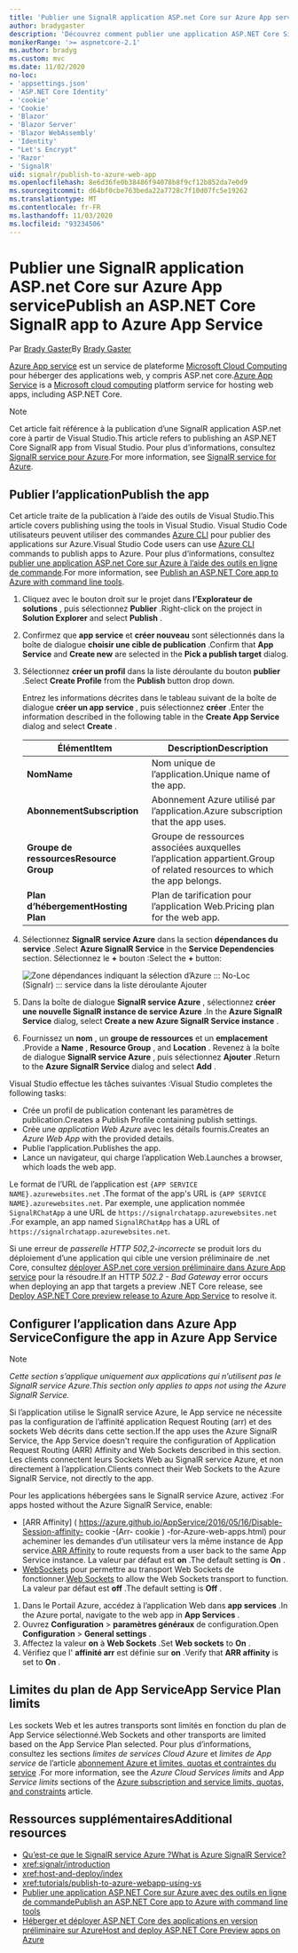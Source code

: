 ```yaml
---
title: 'Publier une SignalR application ASP.net Core sur Azure App service'
author: bradygaster
description: 'Découvrez comment publier une application ASP.NET Core SignalR sur Azure App service.'
monikerRange: '>= aspnetcore-2.1'
ms.author: bradyg
ms.custom: mvc
ms.date: 11/02/2020
no-loc:
- 'appsettings.json'
- 'ASP.NET Core Identity'
- 'cookie'
- 'Cookie'
- 'Blazor'
- 'Blazor Server'
- 'Blazor WebAssembly'
- 'Identity'
- "Let's Encrypt"
- 'Razor'
- 'SignalR'
uid: signalr/publish-to-azure-web-app
ms.openlocfilehash: 8e6d36fe0b38486f94078b8f9cf12b852da7e0d9
ms.sourcegitcommit: d64bf0cbe763beda22a7728c7f10d07fc5e19262
ms.translationtype: MT
ms.contentlocale: fr-FR
ms.lasthandoff: 11/03/2020
ms.locfileid: "93234506"
---
```

# <a name="publish-an-aspnet-core-no-locsignalr-app-to-azure-app-service"></a><span data-ttu-id="c4001-103">Publier une SignalR application ASP.net Core sur Azure App service</span><span class="sxs-lookup"><span data-stu-id="c4001-103">Publish an ASP.NET Core SignalR app to Azure App Service</span></span>

<span data-ttu-id="c4001-104">Par [Brady Gaster](https://twitter.com/bradygaster)</span><span class="sxs-lookup"><span data-stu-id="c4001-104">By [Brady Gaster](https://twitter.com/bradygaster)</span></span>

<span data-ttu-id="c4001-105">[Azure App service](/azure/app-service/app-service-web-overview) est un service de plateforme [Microsoft Cloud Computing](https://azure.microsoft.com/) pour héberger des applications web, y compris ASP.net core.</span><span class="sxs-lookup"><span data-stu-id="c4001-105">[Azure App Service](/azure/app-service/app-service-web-overview) is a [Microsoft cloud computing](https://azure.microsoft.com/) platform service for hosting web apps, including ASP.NET Core.</span></span>

> [!NOTE]
> <span data-ttu-id="c4001-106">Cet article fait référence à la publication d’une SignalR application ASP.net core à partir de Visual Studio.</span><span class="sxs-lookup"><span data-stu-id="c4001-106">This article refers to publishing an ASP.NET Core SignalR app from Visual Studio.</span></span> <span data-ttu-id="c4001-107">Pour plus d’informations, consultez [ SignalR service pour Azure](https://azure.microsoft.com/services/signalr-service).</span><span class="sxs-lookup"><span data-stu-id="c4001-107">For more information, see [SignalR service for Azure](https://azure.microsoft.com/services/signalr-service).</span></span>

## <a name="publish-the-app"></a><span data-ttu-id="c4001-108">Publier l’application</span><span class="sxs-lookup"><span data-stu-id="c4001-108">Publish the app</span></span>

<span data-ttu-id="c4001-109">Cet article traite de la publication à l’aide des outils de Visual Studio.</span><span class="sxs-lookup"><span data-stu-id="c4001-109">This article covers publishing using the tools in Visual Studio.</span></span> <span data-ttu-id="c4001-110">Visual Studio Code utilisateurs peuvent utiliser des commandes [Azure CLI](/cli/azure) pour publier des applications sur Azure.</span><span class="sxs-lookup"><span data-stu-id="c4001-110">Visual Studio Code users can use [Azure CLI](/cli/azure) commands to publish apps to Azure.</span></span> <span data-ttu-id="c4001-111">Pour plus d’informations, consultez [publier une application ASP.net Core sur Azure à l’aide des outils en ligne de commande](/azure/app-service/app-service-web-get-started-dotnet).</span><span class="sxs-lookup"><span data-stu-id="c4001-111">For more information, see [Publish an ASP.NET Core app to Azure with command line tools](/azure/app-service/app-service-web-get-started-dotnet).</span></span>

1. <span data-ttu-id="c4001-112">Cliquez avec le bouton droit sur le projet dans **l’Explorateur de solutions** , puis sélectionnez **Publier** .</span><span class="sxs-lookup"><span data-stu-id="c4001-112">Right-click on the project in **Solution Explorer** and select **Publish** .</span></span>

1. <span data-ttu-id="c4001-113">Confirmez que **app service** et **créer nouveau** sont sélectionnés dans la boîte de dialogue **choisir une cible de publication** .</span><span class="sxs-lookup"><span data-stu-id="c4001-113">Confirm that **App Service** and **Create new** are selected in the **Pick a publish target** dialog.</span></span>

1. <span data-ttu-id="c4001-114">Sélectionnez **créer un profil** dans la liste déroulante du bouton **publier** .</span><span class="sxs-lookup"><span data-stu-id="c4001-114">Select **Create Profile** from the **Publish** button drop down.</span></span>

   <span data-ttu-id="c4001-115">Entrez les informations décrites dans le tableau suivant de la boîte de dialogue **créer un app service** , puis sélectionnez **créer** .</span><span class="sxs-lookup"><span data-stu-id="c4001-115">Enter the information described in the following table in the **Create App Service** dialog and select **Create** .</span></span>

   | <span data-ttu-id="c4001-116">Élément</span><span class="sxs-lookup"><span data-stu-id="c4001-116">Item</span></span>               | <span data-ttu-id="c4001-117">Description</span><span class="sxs-lookup"><span data-stu-id="c4001-117">Description</span></span> |
   | ------------------ | ----------- |
   | <span data-ttu-id="c4001-118">**Nom**</span><span class="sxs-lookup"><span data-stu-id="c4001-118">**Name**</span></span>           | <span data-ttu-id="c4001-119">Nom unique de l’application.</span><span class="sxs-lookup"><span data-stu-id="c4001-119">Unique name of the app.</span></span> |
   | <span data-ttu-id="c4001-120">**Abonnement**</span><span class="sxs-lookup"><span data-stu-id="c4001-120">**Subscription**</span></span>   | <span data-ttu-id="c4001-121">Abonnement Azure utilisé par l’application.</span><span class="sxs-lookup"><span data-stu-id="c4001-121">Azure subscription that the app uses.</span></span> |
   | <span data-ttu-id="c4001-122">**Groupe de ressources**</span><span class="sxs-lookup"><span data-stu-id="c4001-122">**Resource Group**</span></span> | <span data-ttu-id="c4001-123">Groupe de ressources associées auxquelles l’application appartient.</span><span class="sxs-lookup"><span data-stu-id="c4001-123">Group of related resources to which the app belongs.</span></span> |
   | <span data-ttu-id="c4001-124">**Plan d’hébergement**</span><span class="sxs-lookup"><span data-stu-id="c4001-124">**Hosting Plan**</span></span>   | <span data-ttu-id="c4001-125">Plan de tarification pour l’application Web.</span><span class="sxs-lookup"><span data-stu-id="c4001-125">Pricing plan for the web app.</span></span> |

1. <span data-ttu-id="c4001-126">Sélectionnez **SignalR service Azure** dans la section **dépendances du service** .</span><span class="sxs-lookup"><span data-stu-id="c4001-126">Select **Azure SignalR Service** in the **Service Dependencies** section.</span></span> <span data-ttu-id="c4001-127">Sélectionnez le **+** bouton :</span><span class="sxs-lookup"><span data-stu-id="c4001-127">Select the **+** button:</span></span>

   ![Zone dépendances indiquant la sélection d’Azure ::: No-Loc (Signalr) ::: service dans la liste déroulante Ajouter](publish-to-azure-web-app/_static/signalr-service-dependency.png)

1. <span data-ttu-id="c4001-129">Dans la boîte de dialogue **SignalR service Azure** , sélectionnez **créer une nouvelle SignalR instance de service Azure** .</span><span class="sxs-lookup"><span data-stu-id="c4001-129">In the **Azure SignalR Service** dialog, select **Create a new Azure SignalR Service instance** .</span></span>

1. <span data-ttu-id="c4001-130">Fournissez un **nom** , un **groupe de ressources** et un **emplacement** .</span><span class="sxs-lookup"><span data-stu-id="c4001-130">Provide a **Name** , **Resource Group** , and **Location** .</span></span> <span data-ttu-id="c4001-131">Revenez à la boîte de dialogue **SignalR service Azure** , puis sélectionnez **Ajouter** .</span><span class="sxs-lookup"><span data-stu-id="c4001-131">Return to the **Azure SignalR Service** dialog and select **Add** .</span></span>

<span data-ttu-id="c4001-132">Visual Studio effectue les tâches suivantes :</span><span class="sxs-lookup"><span data-stu-id="c4001-132">Visual Studio completes the following tasks:</span></span>

* <span data-ttu-id="c4001-133">Crée un profil de publication contenant les paramètres de publication.</span><span class="sxs-lookup"><span data-stu-id="c4001-133">Creates a Publish Profile containing publish settings.</span></span>
* <span data-ttu-id="c4001-134">Crée une *application Web Azure* avec les détails fournis.</span><span class="sxs-lookup"><span data-stu-id="c4001-134">Creates an *Azure Web App* with the provided details.</span></span>
* <span data-ttu-id="c4001-135">Publie l’application.</span><span class="sxs-lookup"><span data-stu-id="c4001-135">Publishes the app.</span></span>
* <span data-ttu-id="c4001-136">Lance un navigateur, qui charge l’application Web.</span><span class="sxs-lookup"><span data-stu-id="c4001-136">Launches a browser, which loads the web app.</span></span>

<span data-ttu-id="c4001-137">Le format de l’URL de l’application est `{APP SERVICE NAME}.azurewebsites.net` .</span><span class="sxs-lookup"><span data-stu-id="c4001-137">The format of the app's URL is `{APP SERVICE NAME}.azurewebsites.net`.</span></span> <span data-ttu-id="c4001-138">Par exemple, une application nommée `SignalRChatApp` a une URL de `https://signalrchatapp.azurewebsites.net` .</span><span class="sxs-lookup"><span data-stu-id="c4001-138">For example, an app named `SignalRChatApp` has a URL of `https://signalrchatapp.azurewebsites.net`.</span></span>

<span data-ttu-id="c4001-139">Si une erreur de *passerelle HTTP 502,2-incorrecte* se produit lors du déploiement d’une application qui cible une version préliminaire de .net Core, consultez [déployer ASP.net core version préliminaire dans Azure App service](xref:host-and-deploy/azure-apps/index#deploy-aspnet-core-preview-release-to-azure-app-service) pour la résoudre.</span><span class="sxs-lookup"><span data-stu-id="c4001-139">If an HTTP *502.2 - Bad Gateway* error occurs when deploying an app that targets a preview .NET Core release, see [Deploy ASP.NET Core preview release to Azure App Service](xref:host-and-deploy/azure-apps/index#deploy-aspnet-core-preview-release-to-azure-app-service) to resolve it.</span></span>

## <a name="configure-the-app-in-azure-app-service"></a><span data-ttu-id="c4001-140">Configurer l’application dans Azure App Service</span><span class="sxs-lookup"><span data-stu-id="c4001-140">Configure the app in Azure App Service</span></span>

> [!NOTE]
> <span data-ttu-id="c4001-141">*Cette section s’applique uniquement aux applications qui n’utilisent pas le SignalR service Azure.*</span><span class="sxs-lookup"><span data-stu-id="c4001-141">*This section only applies to apps not using the Azure SignalR Service.*</span></span>
>
> <span data-ttu-id="c4001-142">Si l’application utilise le SignalR service Azure, le App service ne nécessite pas la configuration de l’affinité application Request Routing (arr) et des sockets Web décrits dans cette section.</span><span class="sxs-lookup"><span data-stu-id="c4001-142">If the app uses the Azure SignalR Service, the App Service doesn't require the configuration of Application Request Routing (ARR) Affinity and Web Sockets described in this section.</span></span> <span data-ttu-id="c4001-143">Les clients connectent leurs Sockets Web au SignalR service Azure, et non directement à l’application.</span><span class="sxs-lookup"><span data-stu-id="c4001-143">Clients connect their Web Sockets to the Azure SignalR Service, not directly to the app.</span></span>

<span data-ttu-id="c4001-144">Pour les applications hébergées sans le SignalR service Azure, activez :</span><span class="sxs-lookup"><span data-stu-id="c4001-144">For apps hosted without the Azure SignalR Service, enable:</span></span>

* <span data-ttu-id="c4001-145">[ARR Affinity] ( https://azure.github.io/AppService/2016/05/16/Disable-Session-affinity- cookie -(Arr- cookie ) -for-Azure-web-apps.html) pour acheminer les demandes d’un utilisateur vers la même instance de App service.</span><span class="sxs-lookup"><span data-stu-id="c4001-145">[ARR Affinity](https://azure.github.io/AppService/2016/05/16/Disable-Session-affinity-cookie-(ARR-cookie)-for-Azure-web-apps.html) to route requests from a user back to the same App Service instance.</span></span> <span data-ttu-id="c4001-146">La valeur par défaut est **on** .</span><span class="sxs-lookup"><span data-stu-id="c4001-146">The default setting is **On** .</span></span>
* <span data-ttu-id="c4001-147">[WebSockets](xref:fundamentals/websockets) pour permettre au transport Web Sockets de fonctionner.</span><span class="sxs-lookup"><span data-stu-id="c4001-147">[Web Sockets](xref:fundamentals/websockets) to allow the Web Sockets transport to function.</span></span> <span data-ttu-id="c4001-148">La valeur par défaut est **off** .</span><span class="sxs-lookup"><span data-stu-id="c4001-148">The default setting is **Off** .</span></span>

1. <span data-ttu-id="c4001-149">Dans le Portail Azure, accédez à l’application Web dans **app services** .</span><span class="sxs-lookup"><span data-stu-id="c4001-149">In the Azure portal, navigate to the web app in **App Services** .</span></span>
1. <span data-ttu-id="c4001-150">Ouvrez **Configuration**  >  **paramètres généraux** de configuration.</span><span class="sxs-lookup"><span data-stu-id="c4001-150">Open **Configuration** > **General settings** .</span></span>
1. <span data-ttu-id="c4001-151">Affectez la valeur **on** à **Web Sockets** .</span><span class="sxs-lookup"><span data-stu-id="c4001-151">Set **Web sockets** to **On** .</span></span>
1. <span data-ttu-id="c4001-152">Vérifiez que l' **affinité arr** est définie sur **on** .</span><span class="sxs-lookup"><span data-stu-id="c4001-152">Verify that **ARR affinity** is set to **On** .</span></span>

## <a name="app-service-plan-limits"></a><span data-ttu-id="c4001-153">Limites du plan de App Service</span><span class="sxs-lookup"><span data-stu-id="c4001-153">App Service Plan limits</span></span>

<span data-ttu-id="c4001-154">Les sockets Web et les autres transports sont limités en fonction du plan de App Service sélectionné.</span><span class="sxs-lookup"><span data-stu-id="c4001-154">Web Sockets and other transports are limited based on the App Service Plan selected.</span></span> <span data-ttu-id="c4001-155">Pour plus d’informations, consultez les sections *limites de services Cloud Azure* et *limites de App service* de l’article [abonnement Azure et limites, quotas et contraintes du service](/azure/azure-subscription-service-limits#app-service-limits) .</span><span class="sxs-lookup"><span data-stu-id="c4001-155">For more information, see the *Azure Cloud Services limits* and *App Service limits* sections of the [Azure subscription and service limits, quotas, and constraints](/azure/azure-subscription-service-limits#app-service-limits) article.</span></span>

## <a name="additional-resources"></a><span data-ttu-id="c4001-156">Ressources supplémentaires</span><span class="sxs-lookup"><span data-stu-id="c4001-156">Additional resources</span></span>

* [<span data-ttu-id="c4001-157">Qu’est-ce que le SignalR service Azure ?</span><span class="sxs-lookup"><span data-stu-id="c4001-157">What is Azure SignalR Service?</span></span>](/azure/azure-signalr/signalr-overview)
* <xref:signalr/introduction>
* <xref:host-and-deploy/index>
* <xref:tutorials/publish-to-azure-webapp-using-vs>
* [<span data-ttu-id="c4001-158">Publier une application ASP.NET Core sur Azure avec des outils en ligne de commande</span><span class="sxs-lookup"><span data-stu-id="c4001-158">Publish an ASP.NET Core app to Azure with command line tools</span></span>](/azure/app-service/app-service-web-get-started-dotnet)
* [<span data-ttu-id="c4001-159">Héberger et déployer ASP.NET Core des applications en version préliminaire sur Azure</span><span class="sxs-lookup"><span data-stu-id="c4001-159">Host and deploy ASP.NET Core Preview apps on Azure</span></span>](xref:host-and-deploy/azure-apps/index#deploy-aspnet-core-preview-release-to-azure-app-service)
